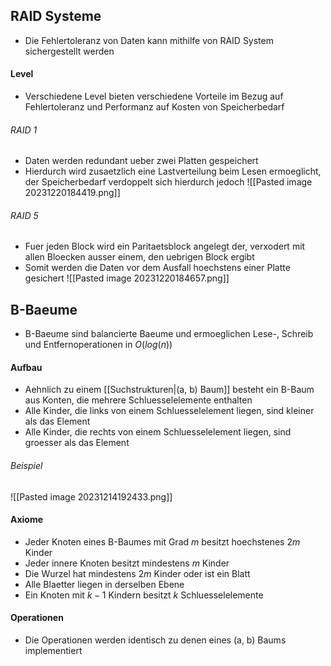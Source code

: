 ## RAID Systeme
- Die Fehlertoleranz von Daten kann mithilfe von RAID System sichergestellt werden
#### Level
- Verschiedene Level bieten verschiedene Vorteile im Bezug auf Fehlertoleranz und Performanz auf Kosten von Speicherbedarf
###### RAID 1
- Daten werden redundant ueber zwei Platten gespeichert
- Hierdurch wird zusaetzlich eine Lastverteilung beim Lesen ermoeglicht, der Speicherbedarf verdoppelt sich hierdurch jedoch
![[Pasted image 20231220184419.png]]
###### RAID 5
- Fuer jeden Block wird ein Paritaetsblock angelegt der, verxodert mit allen Bloecken ausser einem, den uebrigen Block ergibt
- Somit werden die Daten vor dem Ausfall hoechstens einer Platte gesichert
![[Pasted image 20231220184657.png]]
## B-Baeume
- B-Baeume sind balancierte Baeume und ermoeglichen Lese-, Schreib und Entfernoperationen in $O(log(n))$
#### Aufbau
- Aehnlich zu einem [[Suchstrukturen|(a, b) Baum]] besteht ein B-Baum aus Konten, die mehrere Schluesselelemente enthalten
- Alle Kinder, die links von einem Schluesselelement liegen, sind kleiner als das Element
- Alle Kinder, die rechts von einem Schluesselelement liegen, sind groesser als das Element
###### Beispiel
![[Pasted image 20231214192433.png]]
#### Axiome
- Jeder Knoten eines B-Baumes mit Grad $m$ besitzt hoechstenes $2m$ Kinder
- Jeder innere Knoten besitzt mindestens $m$ Kinder
- Die Wurzel hat mindestens $2m$ Kinder oder ist ein Blatt
- Alle Blaetter liegen in derselben Ebene
- Ein Knoten mit $k-1$ Kindern besitzt $k$ Schluesselelemente
#### Operationen
- Die Operationen werden identisch zu denen eines (a, b) Baums implementiert